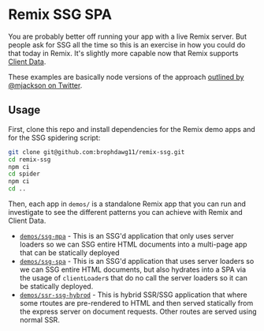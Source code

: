 # Remix SSG SPA

You are probably better off running your app with a live Remix server. But people ask for SSG all the time so this is an exercise in how you could do that today in Remix. It's slightly more capable now that Remix supports [Client Data](https://remix.run/docs/en/main/guides/client-data).

These examples are basically node versions of the approach [outlined by @mjackson on Twitter](https://twitter.com/mjackson/status/1585795441907494912).

## Usage

First, clone this repo and install dependencies for the Remix demo apps and for the SSG spidering script:

```sh
git clone git@github.com:brophdawg11/remix-ssg.git
cd remix-ssg
npm ci
cd spider
npm ci
cd ..
```

Then, each app in `demos/` is a standalone Remix app that you can run and investigate to see the different patterns you can achieve with Remix and Client Data.

- [`demos/ssg-mpa`](./demos/ssg-mpa/) - This is an SSG'd application that only uses server loaders so we can SSG entire HTML documents into a multi-page app that can be statically deployed
- [`demos/ssg-spa`](./demos/ssg-spa/) - This is an SSG'd application that uses server loaders so we can SSG entire HTML documents, but also hydrates into a SPA via the usage of `clientLoader`s that do no call the server loaders so it can be statically deployed.
- [`demos/ssr-ssg-hybrod`](./demos/ssr-ssg-hybrid/) - This is hybrid SSR/SSG application that where some rtoutes are pre-rendered to HTML and then served statically from the express server on document requests. Other routes are served using normal SSR.
